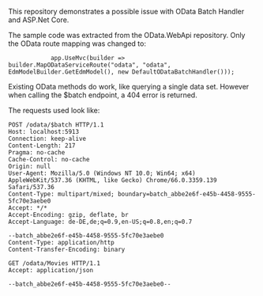This repository demonstrates a possible issue with OData Batch Handler and ASP.Net Core.

The sample code was extracted from the OData.WebApi repository. Only the OData route mapping was changed to:

```
            app.UseMvc(builder => builder.MapODataServiceRoute("odata", "odata", EdmModelBuilder.GetEdmModel(), new DefaultODataBatchHandler()));
```

Existing OData methods do work, like querying a single data set.
However when calling the $batch endpoint, a 404 error is returned.

The requests used look like:

```
POST /odata/$batch HTTP/1.1
Host: localhost:5913
Connection: keep-alive
Content-Length: 217
Pragma: no-cache
Cache-Control: no-cache
Origin: null
User-Agent: Mozilla/5.0 (Windows NT 10.0; Win64; x64) AppleWebKit/537.36 (KHTML, like Gecko) Chrome/66.0.3359.139 Safari/537.36
Content-Type: multipart/mixed; boundary=batch_abbe2e6f-e45b-4458-9555-5fc70e3aebe0
Accept: */*
Accept-Encoding: gzip, deflate, br
Accept-Language: de-DE,de;q=0.9,en-US;q=0.8,en;q=0.7

--batch_abbe2e6f-e45b-4458-9555-5fc70e3aebe0
Content-Type: application/http
Content-Transfer-Encoding: binary

GET /odata/Movies HTTP/1.1
Accept: application/json

--batch_abbe2e6f-e45b-4458-9555-5fc70e3aebe0--
```